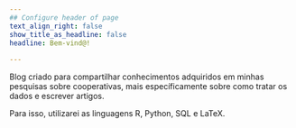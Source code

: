 ```yaml
---
## Configure header of page
text_align_right: false
show_title_as_headline: false
headline: Bem-vind@!
  
---
```


<!-- this is a subheadline -->

Blog criado para compartilhar conhecimentos adquiridos em minhas pesquisas sobre cooperativas, mais específicamente sobre como tratar os dados e escrever artigos.

Para isso, utilizarei as linguagens R, Python, SQL e LaTeX.
